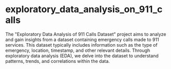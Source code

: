 # exploratory_data_analysis_on_911_calls
The "Exploratory Data Analysis of 911 Calls Dataset" project aims to analyze and gain insights from a dataset containing emergency calls made to 911 services. This dataset typically includes information such as the type of emergency, location, timestamp, and other relevant details. Through exploratory data analysis (EDA), we delve into the dataset to understand patterns, trends, and correlations within the data.
